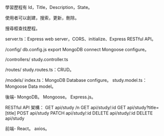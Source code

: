 學習歷程有 Id，Title，Description，State。

使用者可以創建，搜索，更新，刪除。

搜尋框查找歷程。

server.ts：Express web server，CORS、initialize、Express RESTful API。

/config/
db.config.js export MongoDB connect Mongoose configure。

/controllers/
study.controller.ts

/routes/
study.routes.ts：CRUD。

/models/
index.ts：MongoDB Database configure。
study.model.ts：Mongoose Data model。

後端-
MongoDB。
Mongoose。
Express.js。

RESTful API 架構：
GET api/study /n
GET api/study/:id
GET api/study?title=[title]
POST api/study
PATCH api/study/:id
DELETE api/study/:id
DELETE api/study

前端-
React。
axios。
